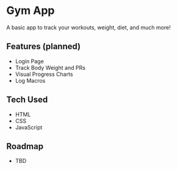 # Gym App
A basic app to track your workouts, weight, diet, and much more!

## Features (planned)
 - Login Page
 - Track Body Weight and PRs
 - Visual Progress Charts
 - Log Macros 

## Tech Used
- HTML
- CSS
- JavaScript

## Roadmap
- TBD